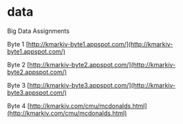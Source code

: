 # data
Big Data Assignments

Byte 1
[http://kmarkiv-byte1.appspot.com/](http://kmarkiv-byte1.appspot.com/)

Byte 2
[http://kmarkiv-byte2.appspot.com/](http://kmarkiv-byte2.appspot.com/)

Byte 3
[http://kmarkiv-byte3.appspot.com/](http://kmarkiv-byte3.appspot.com/)

Byte 4
[http://kmarkiv.com/cmu/mcdonalds.html](http://kmarkiv.com/cmu/mcdonalds.html)

